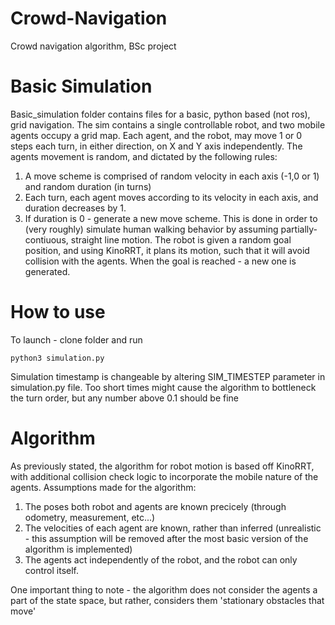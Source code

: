 # Crowd-Navigation
Crowd navigation algorithm, BSc project

# Basic Simulation
Basic_simulation folder contains files for a basic, python based (not ros), grid navigation.
The sim contains a single controllable robot, and two mobile agents occupy a grid map. 
Each agent, and the robot, may move 1 or 0 steps each turn, in either direction, on X and Y axis independently.
The agents movement is random, and dictated by the following rules:
1. A move scheme is comprised of random velocity in each axis (-1,0 or 1) and random duration (in turns)
2. Each turn, each agent moves according to its velocity in each axis, and duration decreases by 1.
3. If duration is 0 - generate a new move scheme.
This is done in order to (very roughly) simulate human walking behavior by assuming partially-contiuous, straight line motion.
The robot is given a random goal position, and using KinoRRT, it plans its motion, such that it will avoid collision with the agents.
When the goal is reached - a new one is generated.

# How to use
To launch - clone folder and run 
```
python3 simulation.py
```
Simulation timestamp is changeable by altering SIM_TIMESTEP parameter in simulation.py file. 
Too short times might cause the algorithm to bottleneck the turn order, but any number above 0.1 should be fine

# Algorithm
As previously stated, the algorithm for robot motion is based off KinoRRT, with additional collision check logic to incorporate the mobile nature of the agents.
Assumptions made for the algorithm:
1. The poses both robot and agents are known precicely (through odometry, measurement, etc...)
2. The velocities of each agent are known, rather than inferred (unrealistic - this assumption will be removed after the most basic version of the algorithm is implemented)
3. The agents act independently of the robot, and the robot can only control itself.

One important thing to note - the algorithm does not consider the agents a part of the state space, but rather, considers them 'stationary obstacles that move'
